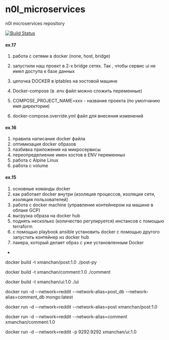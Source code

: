 # n0l_microservices
n0l microservices repository

[![Build Status](https://travis-ci.com/Otus-DevOps-2020-02/n0l_microservices.svg?branch=master)](https://travis-ci.com/Otus-DevOps-2020-02/n0l_microservices)

#### ex.17

1. работа с сетями в docker (none, host, bridge)

2. запустили наш проект в 2-х bridge сетях. Так , чтобы сервис ui не имел доступа к базе данных

3. цепочка DOCKER в iptables на хостовой машине

4. Docker-compose (в .env файл можно сложить переменные)

5. COMPOSE_PROJECT_NAME=xxx - название проекта (по умолчанию имя директории)

6. docker-compose.override.yml файл для внесения изменений

   

#### ex.16

1. правила написание docker файла
2. оптимизация docker образов
3. пазбивка приложения на микросервисы
4. переопределиение имен хостов в ENV переменных
5. работа с Alpine Linux
6. работа с volume

#### ex.15

1. основные команды docker
2. как работает docker внутри (изоляция процессов, изоляция сети, изоляция пользователей)
3. работа с docker machine (управление контейнером на машине в облаке GCP)
4. выгрузка образа на docker hub
5. поднять несколько (количество регулируется) инстансов с помощью terraform
6. c помощью playbook ansible установить docker c  помощью другого запустить контейнер из docker hub
7. пакера, который делает образ с уже установленным Docker

- 



docker build -t xmanchan/post:1.0 ./post-py

docker build -t xmanchan/comment:1.0 ./comment

docker build -t xmanchan/ui:1.0 ./ui









docker run -d --network=reddit --network-alias=post_db --network-alias=comment_db mongo:latest

docker run -d --network=reddit --network-alias=post xmanchan/post:1.0

docker run -d --network=reddit --network-alias=comment xmanchan/comment:1.0

docker run -d --network=reddit -p 9292:9292 xmanchan/ui:1.0

